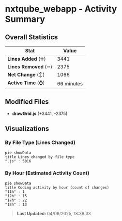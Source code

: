 # nxtqube_webapp - Activity Summary 

## Overall Statistics

| Stat                   | Value                                                             |
| ---------------------- | ----------------------------------------------------------------- |
| **Lines Added** (➕)   | 3441                                          |
| **Lines Removed** (➖) | 2375                                        |
| **Net Change** (↕)    | 1066                |
| **Active Time** (⌚)   | 66 minutes |


## Modified Files
- **drawGrid.js** (+3441, -2375)

## Visualizations

### By File Type (Lines Changed)

```mermaid
pie showData
title Lines changed by file type
".js" : 5816
```

### By Hour (Estimated Activity Count)

```mermaid
pie showData
title Coding activity by hour (count of changes)
"11h" : 1
"12h" : 15
"17h" : 22
"18h" : 13
```


> **Last Updated:** 04/09/2025, 18:38:33